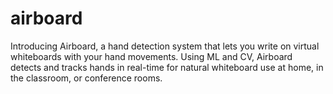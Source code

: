 # airboard
Introducing Airboard, a hand detection system that lets you write on virtual whiteboards with your hand movements. Using ML and CV, Airboard detects and tracks hands in real-time for natural whiteboard use at home, in the classroom, or conference rooms.
